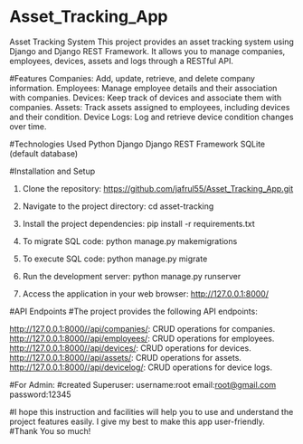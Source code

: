 # Asset_Tracking_App
Asset Tracking System
This project provides an asset tracking system using Django and Django REST Framework. 
It allows you to manage companies, employees, devices, assets and logs through a RESTful API.

#Features
Companies: Add, update, retrieve, and delete company information.
Employees: Manage employee details and their association with companies.
Devices: Keep track of devices and associate them with companies.
Assets: Track assets assigned to employees, including devices and their condition.
Device Logs: Log and retrieve device condition changes over time.

#Technologies Used
Python
Django
Django REST Framework
SQLite (default database)

#Installation and Setup
1. Clone the repository:
https://github.com/jafrul55/Asset_Tracking_App.git
2. Navigate to the project directory:
cd asset-tracking
3. Install the project dependencies:
pip install -r requirements.txt
4. To migrate SQL code:
python manage.py makemigrations
5. To execute SQL code:
python manage.py migrate
6. Run the development server:
python manage.py runserver

7. Access the application in your web browser:
http://127.0.0.1:8000/

#API Endpoints
#The project provides the following API endpoints:

http://127.0.0.1:8000//api/companies/: CRUD operations for companies.
http://127.0.0.1:8000//api/employees/: CRUD operations for employees.
http://127.0.0.1:8000//api/devices/: CRUD operations for devices.
http://127.0.0.1:8000//api/assets/: CRUD operations for assets.
http://127.0.0.1:8000//api/devicelog/: CRUD operations for device logs.

#For Admin:
#created Superuser:
username:root
email:root@gmail.com
password:12345

#I hope this instruction and facilities will help you to use and understand the project features easily. I give my best to make this app user-friendly.
#Thank You so much!




